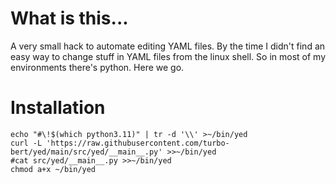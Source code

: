 # What is this...

A very small hack to automate editing YAML files. By the time I didn't find an easy way to change stuff in YAML files from the linux shell. So in most of my environments there's python. Here we go.

# Installation

    echo "#\!$(which python3.11)" | tr -d '\\' >~/bin/yed
    curl -L 'https://raw.githubusercontent.com/turbo-bert/yed/main/src/yed/__main__.py' >>~/bin/yed
    #cat src/yed/__main__.py >>~/bin/yed
    chmod a+x ~/bin/yed
